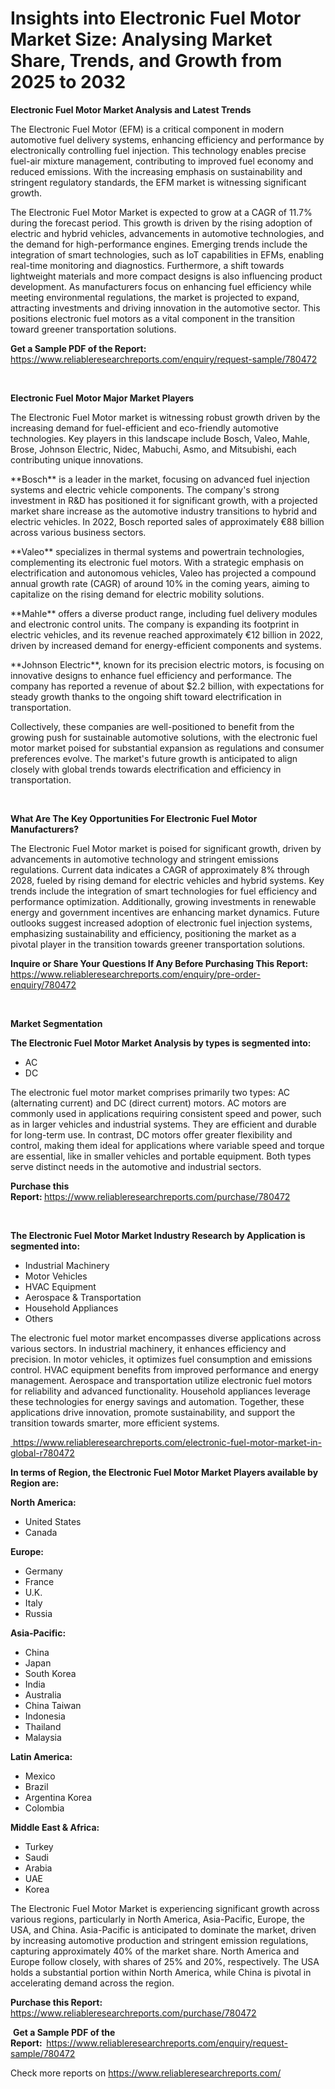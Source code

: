 <p><h1>Insights into Electronic Fuel Motor Market Size: Analysing Market Share, Trends, and Growth from 2025 to 2032</h1></p><p><strong>Electronic Fuel Motor Market Analysis and Latest Trends</strong></p>
<p><p>The Electronic Fuel Motor (EFM) is a critical component in modern automotive fuel delivery systems, enhancing efficiency and performance by electronically controlling fuel injection. This technology enables precise fuel-air mixture management, contributing to improved fuel economy and reduced emissions. With the increasing emphasis on sustainability and stringent regulatory standards, the EFM market is witnessing significant growth.</p><p>The Electronic Fuel Motor Market is expected to grow at a CAGR of 11.7% during the forecast period. This growth is driven by the rising adoption of electric and hybrid vehicles, advancements in automotive technologies, and the demand for high-performance engines. Emerging trends include the integration of smart technologies, such as IoT capabilities in EFMs, enabling real-time monitoring and diagnostics. Furthermore, a shift towards lightweight materials and more compact designs is also influencing product development. As manufacturers focus on enhancing fuel efficiency while meeting environmental regulations, the market is projected to expand, attracting investments and driving innovation in the automotive sector. This positions electronic fuel motors as a vital component in the transition toward greener transportation solutions.</p></p>
<p><strong>Get a Sample PDF of the Report:&nbsp;</strong> <a href="https://www.reliableresearchreports.com/enquiry/request-sample/780472?utm_campaign=2487&utm_medium=2&utm_source=Github&utm_content=ia&utm_term=26032025&utm_id=electronic-fuel-motor">https://www.reliableresearchreports.com/enquiry/request-sample/780472</a></p>
<p>&nbsp;</p>
<p><strong>Electronic Fuel Motor Major Market Players</strong></p>
<p><p>The Electronic Fuel Motor market is witnessing robust growth driven by the increasing demand for fuel-efficient and eco-friendly automotive technologies. Key players in this landscape include Bosch, Valeo, Mahle, Brose, Johnson Electric, Nidec, Mabuchi, Asmo, and Mitsubishi, each contributing unique innovations.</p><p>**Bosch** is a leader in the market, focusing on advanced fuel injection systems and electric vehicle components. The company's strong investment in R&D has positioned it for significant growth, with a projected market share increase as the automotive industry transitions to hybrid and electric vehicles. In 2022, Bosch reported sales of approximately €88 billion across various business sectors.</p><p>**Valeo** specializes in thermal systems and powertrain technologies, complementing its electronic fuel motors. With a strategic emphasis on electrification and autonomous vehicles, Valeo has projected a compound annual growth rate (CAGR) of around 10% in the coming years, aiming to capitalize on the rising demand for electric mobility solutions.</p><p>**Mahle** offers a diverse product range, including fuel delivery modules and electronic control units. The company is expanding its footprint in electric vehicles, and its revenue reached approximately €12 billion in 2022, driven by increased demand for energy-efficient components and systems.</p><p>**Johnson Electric**, known for its precision electric motors, is focusing on innovative designs to enhance fuel efficiency and performance. The company has reported a revenue of about $2.2 billion, with expectations for steady growth thanks to the ongoing shift toward electrification in transportation.</p><p>Collectively, these companies are well-positioned to benefit from the growing push for sustainable automotive solutions, with the electronic fuel motor market poised for substantial expansion as regulations and consumer preferences evolve. The market's future growth is anticipated to align closely with global trends towards electrification and efficiency in transportation.</p></p>
<p>&nbsp;</p>
<p><strong>What Are The Key Opportunities For Electronic Fuel Motor Manufacturers?</strong></p>
<p><p>The Electronic Fuel Motor market is poised for significant growth, driven by advancements in automotive technology and stringent emissions regulations. Current data indicates a CAGR of approximately 8% through 2028, fueled by rising demand for electric vehicles and hybrid systems. Key trends include the integration of smart technologies for fuel efficiency and performance optimization. Additionally, growing investments in renewable energy and government incentives are enhancing market dynamics. Future outlooks suggest increased adoption of electronic fuel injection systems, emphasizing sustainability and efficiency, positioning the market as a pivotal player in the transition towards greener transportation solutions.</p></p>
<p><strong>Inquire or Share Your Questions If Any Before Purchasing This Report:</strong> <a href="https://www.reliableresearchreports.com/enquiry/pre-order-enquiry/780472?utm_campaign=2487&utm_medium=2&utm_source=Github&utm_content=ia&utm_term=26032025&utm_id=electronic-fuel-motor">https://www.reliableresearchreports.com/enquiry/pre-order-enquiry/780472</a></p>
<p>&nbsp;</p>
<p><strong>Market Segmentation</strong></p>
<p><strong>The Electronic Fuel Motor Market Analysis by types is segmented into:</strong></p>
<p><ul><li>AC</li><li>DC</li></ul></p>
<p><p>The electronic fuel motor market comprises primarily two types: AC (alternating current) and DC (direct current) motors. AC motors are commonly used in applications requiring consistent speed and power, such as in larger vehicles and industrial systems. They are efficient and durable for long-term use. In contrast, DC motors offer greater flexibility and control, making them ideal for applications where variable speed and torque are essential, like in smaller vehicles and portable equipment. Both types serve distinct needs in the automotive and industrial sectors.</p></p>
<p><strong>Purchase this Report:&nbsp;</strong><a href="https://www.reliableresearchreports.com/purchase/780472?utm_campaign=2487&utm_medium=2&utm_source=Github&utm_content=ia&utm_term=26032025&utm_id=electronic-fuel-motor">https://www.reliableresearchreports.com/purchase/780472</a></p>
<p>&nbsp;</p>
<p><strong>The Electronic Fuel Motor Market Industry Research by Application is segmented into:</strong></p>
<p><ul><li>Industrial Machinery</li><li>Motor Vehicles</li><li>HVAC Equipment</li><li>Aerospace & Transportation</li><li>Household Appliances</li><li>Others</li></ul></p>
<p><p>The electronic fuel motor market encompasses diverse applications across various sectors. In industrial machinery, it enhances efficiency and precision. In motor vehicles, it optimizes fuel consumption and emissions control. HVAC equipment benefits from improved performance and energy management. Aerospace and transportation utilize electronic fuel motors for reliability and advanced functionality. Household appliances leverage these technologies for energy savings and automation. Together, these applications drive innovation, promote sustainability, and support the transition towards smarter, more efficient systems.</p></p>
<p><a href="https://www.reliableresearchreports.com/electronic-fuel-motor-market-in-global-r780472?utm_campaign=2487&utm_medium=2&utm_source=Github&utm_content=ia&utm_term=26032025&utm_id=electronic-fuel-motor">&nbsp;https://www.reliableresearchreports.com/electronic-fuel-motor-market-in-global-r780472</a></p>
<p><strong>In terms of Region, the Electronic Fuel Motor Market Players available by Region are:</strong></p>
<p>
    <p> <strong> North America: </strong>
        <ul>
            <li>United States</li>
            <li>Canada</li>
        </ul>
        </p> 
    <p> <strong> Europe: </strong>
        <ul>
            <li>Germany</li>
            <li>France</li>
            <li>U.K.</li>
            <li>Italy</li>
            <li>Russia</li>
        </ul>
        </p> 
    <p> <strong> Asia-Pacific: </strong>
        <ul>
            <li>China</li>
            <li>Japan</li>
            <li>South Korea</li>
            <li>India</li>
            <li>Australia</li>
            <li>China Taiwan</li>
            <li>Indonesia</li>
            <li>Thailand</li>
            <li>Malaysia</li>
        </ul>
        </p> 
    <p> <strong> Latin America: </strong>
        <ul>
            <li>Mexico</li>
            <li>Brazil</li>
            <li>Argentina Korea</li>
            <li>Colombia</li>
        </ul>
        </p> 
    <p> <strong> Middle East & Africa: </strong>
        <ul>
            <li>Turkey</li>
            <li>Saudi</li>
            <li>Arabia</li>
            <li>UAE</li>
            <li>Korea</li>
        </ul>
    </p>
    </p>
<p><p>The Electronic Fuel Motor Market is experiencing significant growth across various regions, particularly in North America, Asia-Pacific, Europe, the USA, and China. Asia-Pacific is anticipated to dominate the market, driven by increasing automotive production and stringent emission regulations, capturing approximately 40% of the market share. North America and Europe follow closely, with shares of 25% and 20%, respectively. The USA holds a substantial portion within North America, while China is pivotal in accelerating demand across the region.</p></p>
<p><strong>Purchase this Report: </strong><a href="https://www.reliableresearchreports.com/purchase/780472?utm_campaign=2487&utm_medium=2&utm_source=Github&utm_content=ia&utm_term=26032025&utm_id=electronic-fuel-motor">https://www.reliableresearchreports.com/purchase/780472</a></p>
<p>&nbsp;<strong>Get a Sample PDF of the Report:&nbsp;&nbsp;</strong><a href="https://www.reliableresearchreports.com/enquiry/request-sample/780472?utm_campaign=2487&utm_medium=2&utm_source=Github&utm_content=ia&utm_term=26032025&utm_id=electronic-fuel-motor">https://www.reliableresearchreports.com/enquiry/request-sample/780472</a></p>
<p><strong></strong></p>
<p>Check more reports on <a href="https://www.reliableresearchreports.com/?utm_campaign=2487&utm_medium=2&utm_source=Github&utm_content=ia&utm_term=26032025&utm_id=electronic-fuel-motor">https://www.reliableresearchreports.com/</a></p>